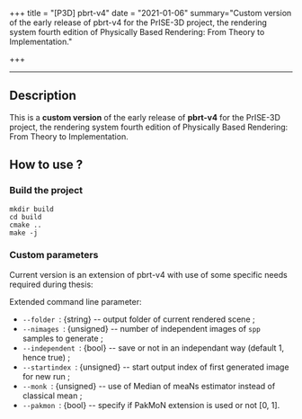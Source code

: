 +++
title = "[P3D] pbrt-v4"
date = "2021-01-06"
summary="Custom version of the early release of pbrt-v4 for the PrISE-3D project, the rendering system fourth edition of Physically Based Rendering: From Theory to Implementation."

+++

---

## Description

This is a **custom version** of the early release of **pbrt-v4** for the PrISE-3D project, the rendering system fourth edition of Physically Based Rendering: From Theory to Implementation.

## How to use ?

### Build the project
```
mkdir build
cd build
cmake ..
make -j
```

### Custom parameters

Current version is an extension of pbrt-v4 with use of some specific needs required during thesis:

Extended command line parameter:

- `--folder `: {string} -- output folder of current rendered scene ;
- `--nimages `: {unsigned} -- number of independent images of `spp ` samples to generate ;
- `--independent `: {bool} -- save or not in an independant way (default 1, hence true) ;
- `--startindex `: {unsigned} -- start output index of first generated image for new run ;
- `--monk `: {unsigned} -- use of Median of meaNs estimator instead of classical mean ;
- `--pakmon `: {bool} -- specify if PakMoN extension is used or not [0, 1].